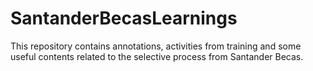 # SantanderBecasLearnings

This repository contains annotations, activities from training and some useful contents related to the selective process from Santander Becas.

